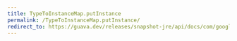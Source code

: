 ```yaml
---
title: TypeToInstanceMap.putInstance
permalink: /TypeToInstanceMap.putInstance/
redirect_to: https://guava.dev/releases/snapshot-jre/api/docs/com/google/common/reflect/TypeToInstanceMap.html#putInstance-java.lang.Class-T-
---
```

